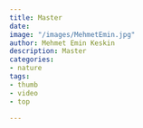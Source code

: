 ```yaml
---
title: Master
date: 
image: "/images/MehmetEmin.jpg"
author: Mehmet Emin Keskin
description: Master
categories:
- nature
tags:
- thumb
- video
- top

---
```


